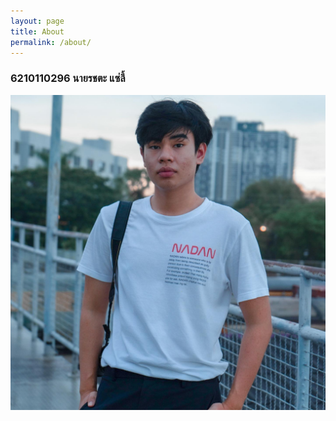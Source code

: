 ```yaml
---
layout: page
title: About
permalink: /about/
---
```


### 6210110296 นายรชตะ แซ่ลี้
![alt text](/assets/rachata.jpg) 

